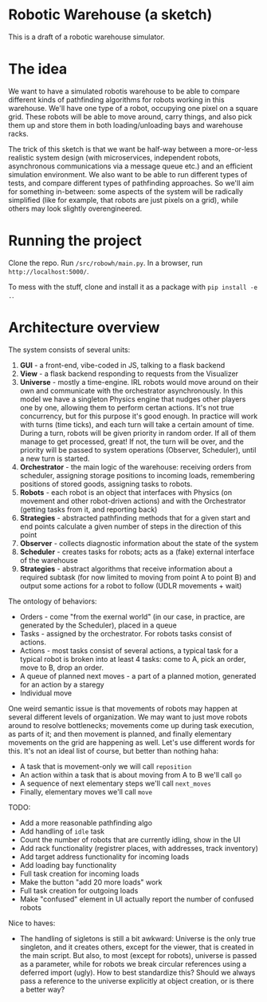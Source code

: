 # Robotic Warehouse (a sketch)

This is a draft of a robotic warehouse simulator.

# The idea

We want to have a simulated robotis warehouse to be able to compare different kinds of pathfinding
algorithms for robots working in this warehouse. We'll have one type of a robot, occupying
one pixel on a square grid. These robots will be able to move around, carry things, and also
pick them up and store them in both loading/unloading bays and warehouse racks.

The trick of this sketch is that we want be half-way between a more-or-less realistic system design
(with microservices, independent robots, asynchronous communications via a message queue etc.) and
an efficient simulation environment. We also want to be able to run different types of tests,
and compare different types of pathfinding approaches. So we'll aim for something in-between:
some aspects of the system will be radically simplified (like for example, that robots are just
pixels on a grid), while others may look slightly overengineered.

# Running the project

Clone the repo. Run `/src/robowh/main.py`. In a browser, run `http://localhost:5000/`.

To mess with the stuff, clone and install it as a package with `pip install -e .`.

# Architecture overview

The system consists of several units:
1. **GUI** - a front-end, vibe-coded in JS, talking to a flask backend
2. **View** - a flask backend responding to requests from the Visualizer
3. **Universe** - mostly a time-engine. IRL robots would move around on their own and communicate with the orchestrator asynchronously. In this model we have a singleton Physics engine that nudges other players one by one, allowing them to perform certan actions. It's not true concurrency, but for this purpose it's good enough. In practice will work with turns (time ticks), and each turn will take a certain amount of time. During a turn, robots will be given priority in random order. If all of them manage to get processed, great! If not, the turn will be over, and the priority will be passed to system operations (Observer, Scheduler), until a new turn is started.
4. **Orchestrator** - the main logic of the warehouse: receiving orders from scheduler, assigning storage positions to incoming loads, remembering positions of stored goods, assigning tasks to robots.
5. **Robots** - each robot is an object that interfaces with Physics (on movement and other robot-driven actions) and with the Orchestrator (getting tasks from it, and reporting back)
6. **Strategies** - abstracted pathfinding methods that for a given start and end points calculate a given number of steps in the direction of this point
6. **Observer** - collects diagnostic information about the state of the system
7. **Scheduler** - creates tasks for robots; acts as a (fake) external interface of the warehouse
8. **Strategies** - abstract algorithms that receive information about a required subtask (for now limited to moving from point A to point B) and output some actions for a robot to follow (UDLR movements + wait)

The ontology of behaviors:
* Orders - come "from the exernal world" (in our case, in practice, are generated by the Scheduler), placed in a queue
* Tasks - assigned by the orchestrator. For robots tasks consist of actions.
* Actions - most tasks consist of several actions, a typical task for a typical robot is broken into at least 4 tasks: come to A, pick an order, move to B, drop an order.
* A queue of planned next moves - a part of a planned motion, generated for an action by a staregy
* Individual move

One weird semantic issue is that movements of robots may happen at several different levels of organization. We may want to just move robots around to resolve bottlenecks; movements come up during task execution, as parts of it; and then movement is planned, and finally elementary movements on the grid are happening as well. Let's use different words for this. It's not an ideal list of course, but better than nothing haha:
* A task that is movement-only we will call `reposition`
* An action within a task that is about moving from A to B we'll call `go`
* A sequence of next elementary steps we'll call `next_moves`
* Finally, elementary moves we'll call `move`

TODO:
* Add a more reasonable pathfinding algo
* Add handling of `idle` task
* Count the number of robots that are currently idling, show in the UI
* Add rack functionality (registrer places, with addresses, track inventory)
* Add target address functionality for incoming loads
* Add loading bay functionality
* Full task creation for incoming loads
* Make the button "add 20 more loads" work
* Full task creation for outgoing loads
* Make "confused" element in UI actually report the number of confused robots

Nice to haves:
* The handling of sigletons is still a bit awkward: Universe is the only true singleton, and it creates others, except for the viewer, that is created in the main script. But also, to most (except for robots), universe is passed as a parameter, while for robots we break circular references using a deferred import (ugly). How to best standardize this? Should we always pass a reference to the universe explicitly at object creation, or is there a better way?
